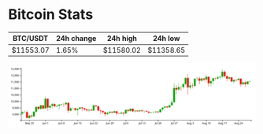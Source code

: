# Bitcoin Stats

BTC/USDT|24h change|24h high|24h low|
|---|---|---|---|
|$11553.07|1.65%|$11580.02|$11358.65|

<img src="./chart.svg">
